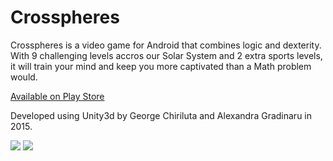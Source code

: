 # Crosspheres

<p> Crosspheres is a video game for Android that combines logic and dexterity.
With 9 challenging levels accros our Solar System and 2 extra sports levels, it will train your 
mind and keep you more captivated than a Math problem would. </p>
<p> <a href="https://play.google.com/store/apps/details?id=com.CASquares.Crosspheres&hl=en_GB"> Available on Play Store </a> <p>
<p> Developed using Unity3d by George Chiriluta and Alexandra Gradinaru in 2015. </p>
<img src="https://lh3.googleusercontent.com/zngtv_2hLhutQ9i8Ba3zORK2_fBL9-S1Eewf15EGgxRZUt0VT0rYgbq_6QtuZ7Lb7SI=h900-rw"/>
<img src="https://lh3.googleusercontent.com/7-w9NRxztkdWyx8-tl3i762Wwd6FT8JOjocs-VeqPKHO7nivfN2MqmXv6T9JgcORRbU=h900-rw"/>

